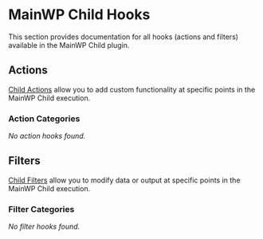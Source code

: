 # MainWP Child Hooks

This section provides documentation for all hooks (actions and filters) available in the MainWP Child plugin.

## Actions

[Child Actions](actions/index.md) allow you to add custom functionality at specific points in the MainWP Child execution.

### Action Categories

*No action hooks found.*

## Filters

[Child Filters](filters/index.md) allow you to modify data or output at specific points in the MainWP Child execution.

### Filter Categories

*No filter hooks found.*
